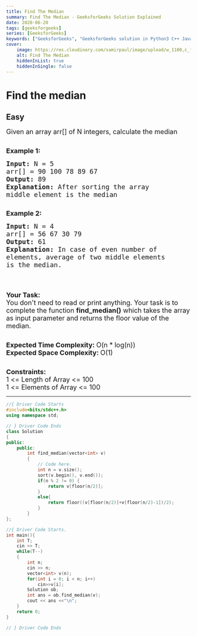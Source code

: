 ```yaml
---
title: Find The Median
summary: Find The Median - GeeksforGeeks Solution Explained
date: 2020-06-20
tags: [geeksforgeeks]
series: [GeeksforGeeks]
keywords: ["GeeksforGeeks", "GeeksforGeeks solution in Python3 C++ Java", "Find The Median Solution Explained"]
cover:
    image: https://res.cloudinary.com/samirpaul/image/upload/w_1100,c_fit,co_rgb:FFFFFF,l_text:Arial_75_bold:Find The Median - Solution Explained/problem-solving.webp
    alt: Find The Median
    hiddenInList: true
    hiddenInSingle: false
---
```



# Find the median
## Easy
<div class="problems_problem_content__Xm_eO"><p><span style="font-size:18px">Given an array arr[] of N integers, calculate the median</span><br>
&nbsp;</p>

<p><span style="font-size:18px"><strong>Example 1:</strong></span></p>

<pre><span style="font-size:18px"><strong>Input: </strong>N =<strong> </strong>5
arr[] = 90 100 78 89 67
<strong>Output: </strong>89</span>
<span style="font-size:18px"><strong>Explanation: </strong>After sorting the array 
middle element is the median</span> 

</pre>

<p><span style="font-size:18px"><strong>Example 2:</strong></span></p>

<pre><span style="font-size:18px"><strong>Input: </strong>N =<strong> </strong>4
arr[] = 56 67 30 79
<strong>Output: </strong></span><span style="font-size:18px">61</span>
<span style="font-size:18px"><strong>Explanation: </strong>In case of even number of 
elements, average of two middle elements 
is the median.</span>

</pre>

<p>&nbsp;</p>

<p><span style="font-size:18px"><strong>Your Task:</strong><br>
You don't need to read or print anything. Your task is to complete the function&nbsp;<strong>find_median()</strong>&nbsp;which takes the array as input parameter and returns the floor value of the median.</span><br>
&nbsp;</p>

<p><span style="font-size:18px"><strong>Expected Time Complexity:&nbsp;</strong>O(n * log(n))<br>
<strong>Expected Space Complexity:&nbsp;</strong>O(1)</span><br>
&nbsp;</p>

<p><span style="font-size:18px"><strong>Constraints:</strong><br>
1 &lt;= Length of Array &lt;= 100<br>
1 &lt;= Elements of Array &lt;= 100</span></p>
</div>

---




```cpp
//{ Driver Code Starts
#include<bits/stdc++.h>
using namespace std;

// } Driver Code Ends
class Solution
{
public:
	public:
		int find_median(vector<int> v)
		{
		    // Code here.
		    int n = v.size();
		    sort(v.begin(), v.end());
		    if(n % 2 != 0) {
		        return v[floor(n/2)];
		    }
		    else{
		        return floor((v[floor(n/2)]+v[floor(n/2)-1])/2);
		    }
		}
};

//{ Driver Code Starts.
int main(){
    int T;
    cin >> T;
    while(T--)
    {
    	int n; 
    	cin >> n;
    	vector<int> v(n);
    	for(int i = 0; i < n; i++)
    		cin>>v[i];
    	Solution ob;
    	int ans = ob.find_median(v);
    	cout << ans <<"\n";
    }
	return 0;
}

// } Driver Code Ends
```
